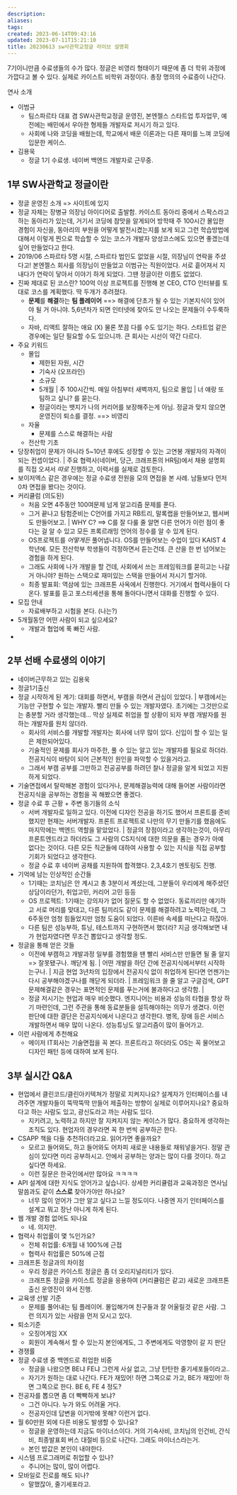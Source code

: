 ```yaml
---
description:
aliases: 
tags: 
created: 2023-06-14T09:43:16
updated: 2023-07-11T15:21:10
title: 20230613 sw사관학교정글 라이브 설명회
---
```


7기이니만큼 수료생들의 수가 많다. 정글은 비영리 형태이기 때문에 좀 더 학위 과정에 가깝다고 볼 수 있다. 실제로 카이스트 비학위 과정이다. 총장 명의의 수료증이 나간다. 

연사 소개
- 이범규
	- 팀스파르타 대표 겸 SW사관학교정글 운영진, 본엔젤스 스타트업 투자업무, 예전에는 배민에서 우아한 형제들 개발자로 저시기 하고 있다.
	- 사회에 나와 코딩을 배웠는데, 학교에서 배운 이론과는 다른 재미를 느껴 코딩에 입문한 케이스.
- 김용욱
	- 정글 1기 수료생. 네이버 백엔드 개발자로 근무중. 

## 1부 SW사관학교 정글이란
- 정글 운영진 소개 => 사이트에 있지
- 정글 자체는 장병규 의장님 아이디어로 출발함. 카이스트 동아리 중에서 스팍스라고 하는 동아리가 있는데, 거기서 코딩에 참맛을 알게되어 방학때 주 100시간 몰입한 경험이 자신을, 동아리의 부원을 어떻게 발전시켰는지를 보게 되고 그런 학습방법에 대해서 이렇게 찐으로 학습할 수 있는 코스가 개발자 양성코스에도 있으면 좋겠는데 싶어 만들었다고 한다. 
- 2019/06 스파르타 5명 시절, 스파르타 법인도 없었을 시절, 의장님이 연락을 주셨다고! 본엔젤스 회사를 의장님이 만들었고 이범규는 직원이었다. 서로 흩어져서 지내다가 연락이 닿아서 이야기 하게 되었다. 그땐 정글이란 이름도 없었다. 
- 진짜 제대로 된 코스란? 100억 이상 프로젝트를 진행해 본 CEO, CTO 인터뷰를 토대로 코스를 계획했다. 딱 두개가 추려졌다.
	- **문제**를 **해결**하는 **팀 플레이어** ==> 해결에 단초가 될 수 있는 기본지식이 있어야 될 거 아니야. 5,6년차가 되면 인터넷에 찾아도 안 나오는 문제들이 수두룩하다.  
	- 자바, 리액트 잘하는 애요 (X) 물론 쪼끔 다를 수도 있기는 하다. 스타트업 같은 경우에는 일단 필요할 수도 있으니까. 큰 회사는 시선이 약간 다르다.
- 주요 키워드
	- 몰입
		- 제한된 자원, 시간
		- 기숙사 (오프라인)
		- 소규모
		- 5개월 | 주 100시간씩. 매일 아침부터 새벽까지, 팀으로 몰입 | 너 얘랑 또 팀하고 싶니? 를 묻는다.
		- 정글이라는 뱃지가 나의 커리어를 보장해주는게 아님. 정글과 맞지 않으면 운영진이 퇴소를 결정. ==> 비영리
	- 자율
		- 문제를 스스로 해결하는 사람
	- 전산학 기초
- 당장취업이 문제가 아니라 5~10년 후에도 성장할 수 있는 고연봉 개발자의 자격이 되는 컨셉이었다. | 주요 협력사(네이버, 당근, 크래프톤의 HR팀)에서 채용 설명회를 직접 오셔서 *따로* 진행하고, 이력서를 실제로 검토한다. 
- 보이저엑스 같은 경우에는 정글 수료생 전원을 모의 면접을 본 사례. 남들보다 먼저 0차 면접을 봤다는 것이다.
- 커리큘럼 (의도된)
	- 처음 오면 4주동안 100여문제 넘게 알고리즘 문제를 푼다.
	- 그거 끝나고 탐험준비는 C언어를 가지고 RB트리, 말록랩을 만들어보고, 웹서버도 만들어보고. | WHY C? ==> C를 잘 다룰 줄 알면 다른 언어가 이런 점이 좋다는 걸 알 수 있고 모든 프록르래밍 언어의 정수를 알 수 있게 된다.
	- OS프로젝트를 *어떻게든* 풀어냅니다. OS를 만들어보는 수업이 있다 KAIST 4학년에. 모든 전산학부 학생들이 걱정하면서 듣는건데. 큰 산을 한 번 넘어보는 경험을 하게 된다.
	- 그래도 사회에 나가 개발을 할 건데, 사회에서 쓰는 프레임워크를 묻히고는 나갈 거 아니야? 원하는 스택으로 재미있는 스택을 만들어서 저시기 할거야.
	- 최종 발표회: 역삼에 있는 크래프톤 사옥에서 진행한다. 거기에서 협력사들이 다 온다. 발표를 듣고 포스터세션을 통해 돌아다니면서 대화를 진행할 수 있다.
- 모집 안내
	- 자료배부하고 시험을 본다. (나는?)
- 5개월동안 어떤 사람이 되고 싶으세요?
	- 개발과 협업에 푹 빠진 사람.
- 

## 2부 선배 수료생의 이야기

- 네이버근무하고 있는 김용욱
- 정글1기출신
- 정글 시작하게 된 계기: 대회를 하면서, 부캠을 하면서 관심이 있었다. | 부캠에서는 기능만 구현할 수 있는 개발자. 빨리 만들 수 있는 개발자였다. 초기에는 그것만으로는 충분할 거라 생각했는데... 막상 실제로 취업을 할 상황이 되자 부캠 개발자를 원하는 개발자를 원치 않더라.
	- 회사의 서비스를 개발할 개발자는 회사에 너무 많이 있다. 신입이 할 수 있는 일은 제한되어있다.
	- 기술적인 문제를 회사가 마주한, 풀 수 있는 알고 있는 개발자를 필요로 하더라. 전공지식이 바탕이 되어 근본적인 원인을 파악할 수 있을거라고.
	- 그래서 부캠 공부를 그만하고 전공공부를 하려던 찰나 정글을 알게 되었고 지원하게 되었다.
- 기술면접에서 탈락해본 경험이 있다거나, 문제해결능력에 대해 들어본 사람이라면 전공지식을 공부하는 경험을 꼭 해봤으면 좋겠다.
- 정글 수료 후 근황 + 주변 동기들의 소식
	- 서버 개발자로 일하고 있다. 이전에 디자인 전공을 하기도 했어서 프론트를 준비했지만 현재는 서버개발자. 프론트 프로젝트로 나만의 무기 만들기를 했음에도 마지막에는 백엔드 역할을 맡았었다. | 정글의 장점이라고 생각하는것이, 아무리 프론트엔드라고 하더라도 그 사람의 CS지식에 대한 의문을 품는 경우가 아예 없다는 것이다. 다른 모든 직군들에 대하여 사용할 수 있는 지식을 직접 공부할 기회가 되었다고 생각한다.
	- 정글 수료 후 네이버 공채를 지원하여 합격했다. 2,3,4호기 멘토링도 진행. 
- 기억에 남는 인상적인 순간들
	- 1기때는 코치님은 안 계시고 총 3분이서 계셨는데, 그분들이 우리에게 해주셨던 상담이라던가, 취업고민, 커리어 고민 등등 
	- OS 프로젝트: 1기때는 강의자가 없어 질문도 할 수 없었다. 동료끼리만 얘기하고 서로 머리를 맞대고, 다른 팀끼리도 같이 문제를 해결하려고 노력하는데, 그 6주동안 엄청 힘들었지만 엄청 도움이 되었다. 이른바 속세를 떠난다고 하잖아. 
	- 다른 팀은 성능부하, 튜닝, 테스트까지 구현하면서 했더라? 지금 생각해보면 내가 현업자였다면 무조건 뽑았다고 생각할 정도.
- 정글을 통해 얻은 것들
	- 이전에 부캠하고 개발과정 일부를 경험했을 땐 빨리 서비스만 만들면 될 줄 알지 => 잘못됐구나. 깨닫게 됨. | 어떤 개발을 하던 간에 전공지식에서부터 시작하는구나. | 지금 현업 3년차의 입장에서 전공지식 없이 취업하게 된다면 언젠가는 다시 공부해야겠구나를 깨닫게 되더라. | 프레임워크 쓸 줄 알고 구글검색, GPT 문제해결같은 경우는 표면적인 문제를 푸는거에 불과하다고 생각함. | 
	- 정글 저시기는 현업과 매우 비슷했다. 엔지니어는 비용과 성능의 타협을 항상 하기 마련인데, 그런 주관을 통해 동료분들을 설득해야하는 의무가 생겼다. 이런 판단에 대한 결단은 전공지식에서 나온다고 생각한다. 병목, 장애 등은 서비스 개발하면서 매우 많이 나온다. 성능튜닝도 알고리즘이 많이 들어가고. 
- 이런 사람에게 추천해요
	- 메이저 IT회사는 기술면접을 꼭 본다. 프론트라고 하더라도 OS는 꼭 물어보고 디자인 패턴 등에 대하여 보게 된다. 

## 3부 실시간 Q&A
- 현업에서 클린코드/클린아키텍쳐가 정말로 지켜지나요? 설계자가 인터페이스를 내려주면 개발자들이 뚝딱뚝딱 만들어 제출하는 방향이 실제로 이루어지나요? 중요하다고 하는 사람도 있고, 광신도라고 까는 사람도 있다.
	- 지키려고, 노력하고 하지만 잘 지켜지지 않는 케이스가 많다. 중요하게 생각하는 조직도 있다. 현업자의 경우라면 꼭 한 번씩 공부하곤 한다.
- CSAPP 책을 다들 추천하더라고요. 읽어가면 좋을까요?
	- 모르고 들어와도, 하고 들어와도 어차피 새로운 내용들로 채워넣을거다. 정말 관심이 있다면 미리 공부하시고. 안에서 공부하는 양과는 많이 다를 것이다. 하고 싶다면 하세요.
	- 이런 질문은 한국인에서만 많아요 ㅋㅋㅋㅋ
- API 설계에 대한 지식도 얻어가고 싶습니다. 상세한 커리큘럼과 교육과정은 연사님 말씀과도 같이 **스스로** 찾아가야만 하나요?
	- 너무 많이 얻어가 그만 알고 싶다고 느낄 정도이다. 나중엔 자기 인터페이스를 설계고 뭐고 장난 아니게 하게 된다.
- 웹 개발 경험 없어도 되나요
	- 네. 의지만.
- 협력사 취업률이 몇 %인가요?
	- 전체 취업률: 6개월 내 100%에 근접
	- 협력사 취업률은 50%에 근접
- 크래프톤 정글과의 차이점
	- 우리 정글은 카이스트 정글은 좀 더 오리지널리티가 있다.
	- 크래프톤 정글을 카이스트 정글을 응용하여 (커리큘럼은 같고) 새로운 크래프톤 출신 운영진이 와서 진행.
- 교육생 선발 기준
	- 문제를 풀어내는 팀 플레이어. 몰입해가며 친구들과 잘 어울릴것 같은 사람. 그런 의지가 있는 사람을 먼저 모시고 있다.
- 퇴소기준
	- 오징어게임 XX
	- 회원이 계속해서 할 수 있는지 본인에게도, 그 주변에게도 악영향이 갈 지 판단
- 경쟁률
- 정글 수료생 중 백엔드로 취업한 비중
	- 정글을 나왔으면 BE냐 FE냐 그런게 사실 없고, 그냥 탄탄한 줄기세포들이라고..
	- 자기가 원하는 대로 나간다. FE가 재밌어! 하면 그쪽으로 가고, BE가 재밌어! 하면 그쪽으로 한다. BE 6, FE 4 정도?
- 전공자를 뽑으면 좀 더 빡빡하게 보냐?
	- 그건 아니다. 누가 와도 어려울 거다.  
	- 전공자인데 답변을 이거밖에 못해? 이런거 없다.
- 월 60만원 외에 다른 비용도 발생할 수 있나요?
	- 정글을 운영하는데 지금도 마이너스이다. 거의 기숙사비, 코치님의 인건비, 간식비, 최종발표회 버스 대절비 등으로 나간다. 그래도 마이너스라는거.
	- 본인 밥값은 본인이 내야한다.
- 시스템 프로그래머로 취업할 수 있나?
	- 주니어는 많이, 많이 어렵다.
- 모바일로 진로를 해도 되나?
	- 말했잖아, 줄기세포라고.